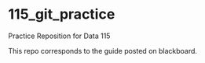 # 115_git_practice

Practice Reposition for Data 115

This repo corresponds to the guide posted on blackboard.
